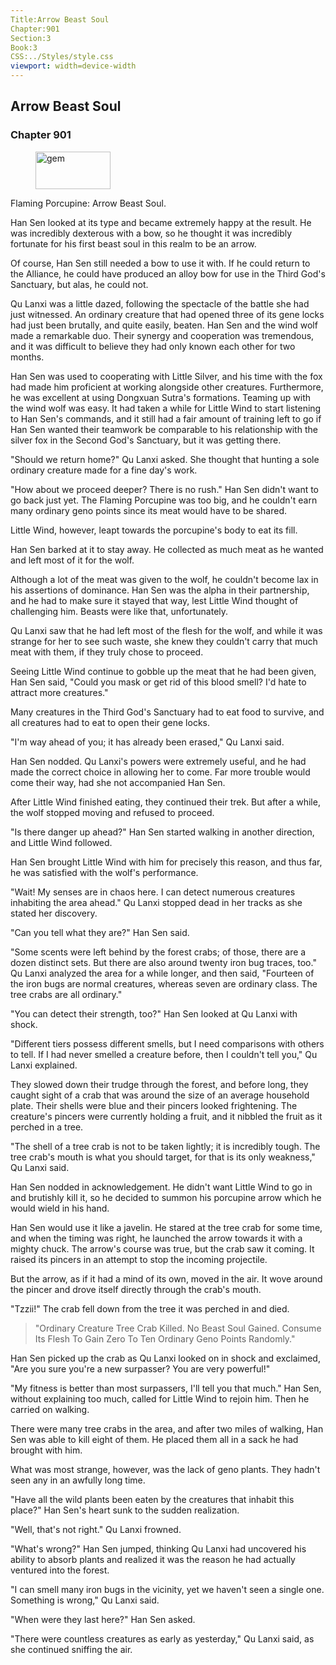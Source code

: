 ```yaml
---
Title:Arrow Beast Soul 
Chapter:901 
Section:3 
Book:3 
CSS:../Styles/style.css 
viewport: width=device-width
---
```

  
## Arrow Beast Soul
### Chapter 901
  
<figure>
	<img src="../Images/gem.gif" alt="gem" id="gem" width="120" height="60" />
</figure>
  

  
Flaming Porcupine: Arrow Beast Soul.

Han Sen looked at its type and became extremely happy at the result. He was incredibly dexterous with a bow, so he thought it was incredibly fortunate for his first beast soul in this realm to be an arrow.

Of course, Han Sen still needed a bow to use it with. If he could return to the Alliance, he could have produced an alloy bow for use in the Third God's Sanctuary, but alas, he could not.

Qu Lanxi was a little dazed, following the spectacle of the battle she had just witnessed. An ordinary creature that had opened three of its gene locks had just been brutally, and quite easily, beaten. Han Sen and the wind wolf made a remarkable duo. Their synergy and cooperation was tremendous, and it was difficult to believe they had only known each other for two months.

Han Sen was used to cooperating with Little Silver, and his time with the fox had made him proficient at working alongside other creatures. Furthermore, he was excellent at using Dongxuan Sutra's formations. Teaming up with the wind wolf was easy. It had taken a while for Little Wind to start listening to Han Sen's commands, and it still had a fair amount of training left to go if Han Sen wanted their teamwork be comparable to his relationship with the silver fox in the Second God's Sanctuary, but it was getting there.

"Should we return home?" Qu Lanxi asked. She thought that hunting a sole ordinary creature made for a fine day's work.

"How about we proceed deeper? There is no rush." Han Sen didn't want to go back just yet. The Flaming Porcupine was too big, and he couldn't earn many ordinary geno points since its meat would have to be shared.

Little Wind, however, leapt towards the porcupine's body to eat its fill.

Han Sen barked at it to stay away. He collected as much meat as he wanted and left most of it for the wolf.

Although a lot of the meat was given to the wolf, he couldn't become lax in his assertions of dominance. Han Sen was the alpha in their partnership, and he had to make sure it stayed that way, lest Little Wind thought of challenging him. Beasts were like that, unfortunately.

Qu Lanxi saw that he had left most of the flesh for the wolf, and while it was strange for her to see such waste, she knew they couldn't carry that much meat with them, if they truly chose to proceed.

Seeing Little Wind continue to gobble up the meat that he had been given, Han Sen said, "Could you mask or get rid of this blood smell? I'd hate to attract more creatures."

Many creatures in the Third God's Sanctuary had to eat food to survive, and all creatures had to eat to open their gene locks.

"I'm way ahead of you; it has already been erased," Qu Lanxi said.

Han Sen nodded. Qu Lanxi's powers were extremely useful, and he had made the correct choice in allowing her to come. Far more trouble would come their way, had she not accompanied Han Sen.

After Little Wind finished eating, they continued their trek. But after a while, the wolf stopped moving and refused to proceed.

"Is there danger up ahead?" Han Sen started walking in another direction, and Little Wind followed.

Han Sen brought Little Wind with him for precisely this reason, and thus far, he was satisfied with the wolf's performance.

"Wait! My senses are in chaos here. I can detect numerous creatures inhabiting the area ahead." Qu Lanxi stopped dead in her tracks as she stated her discovery.

"Can you tell what they are?" Han Sen said.

"Some scents were left behind by the forest crabs; of those, there are a dozen distinct sets. But there are also around twenty iron bug traces, too." Qu Lanxi analyzed the area for a while longer, and then said, "Fourteen of the iron bugs are normal creatures, whereas seven are ordinary class. The tree crabs are all ordinary."

"You can detect their strength, too?" Han Sen looked at Qu Lanxi with shock.

"Different tiers possess different smells, but I need comparisons with others to tell. If I had never smelled a creature before, then I couldn't tell you," Qu Lanxi explained.

They slowed down their trudge through the forest, and before long, they caught sight of a crab that was around the size of an average household plate. Their shells were blue and their pincers looked frightening. The creature's pincers were currently holding a fruit, and it nibbled the fruit as it perched in a tree.

"The shell of a tree crab is not to be taken lightly; it is incredibly tough. The tree crab's mouth is what you should target, for that is its only weakness," Qu Lanxi said.

Han Sen nodded in acknowledgement. He didn't want Little Wind to go in and brutishly kill it, so he decided to summon his porcupine arrow which he would wield in his hand.

Han Sen would use it like a javelin. He stared at the tree crab for some time, and when the timing was right, he launched the arrow towards it with a mighty chuck. The arrow's course was true, but the crab saw it coming. It raised its pincers in an attempt to stop the incoming projectile.

But the arrow, as if it had a mind of its own, moved in the air. It wove around the pincer and drove itself directly through the crab's mouth.

"Tzzii!" The crab fell down from the tree it was perched in and died.

> "Ordinary Creature Tree Crab Killed. No Beast Soul Gained. Consume Its Flesh To Gain Zero To Ten Ordinary Geno Points Randomly."

Han Sen picked up the crab as Qu Lanxi looked on in shock and exclaimed, "Are you sure you're a new surpasser? You are very powerful!"

"My fitness is better than most surpassers, I'll tell you that much." Han Sen, without explaining too much, called for Little Wind to rejoin him. Then he carried on walking.

There were many tree crabs in the area, and after two miles of walking, Han Sen was able to kill eight of them. He placed them all in a sack he had brought with him.

What was most strange, however, was the lack of geno plants. They hadn't seen any in an awfully long time.

"Have all the wild plants been eaten by the creatures that inhabit this place?" Han Sen's heart sunk to the sudden realization.

"Well, that's not right." Qu Lanxi frowned.

"What's wrong?" Han Sen jumped, thinking Qu Lanxi had uncovered his ability to absorb plants and realized it was the reason he had actually ventured into the forest.

"I can smell many iron bugs in the vicinity, yet we haven't seen a single one. Something is wrong," Qu Lanxi said.

"When were they last here?" Han Sen asked.

"There were countless creatures as early as yesterday," Qu Lanxi said, as she continued sniffing the air.